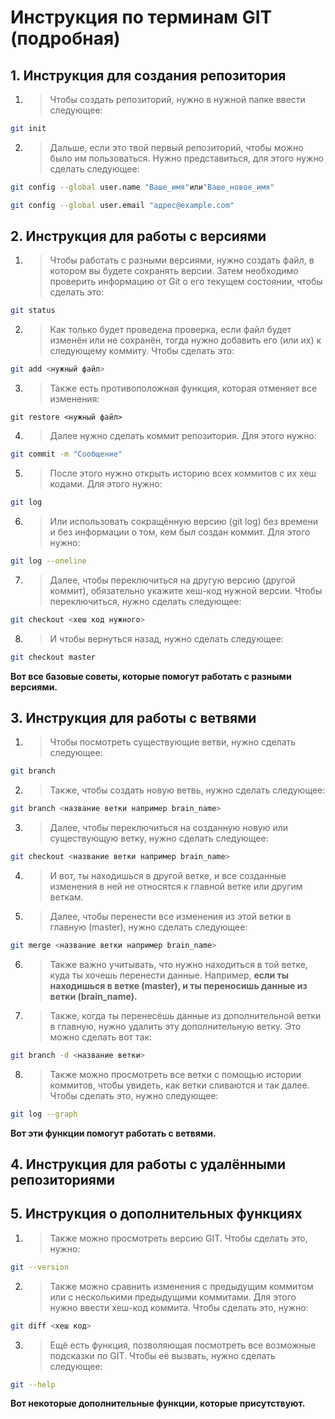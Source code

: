 # Инструкция по терминам GIT (подробная)

## 1. Инструкция для создания репозитория

1. >Чтобы создать репозиторий, нужно в нужной папке ввести следующее:
```sh
git init
```
2. >Дальше, если это твой первый репозиторий, чтобы можно было им пользоваться. Нужно представиться, для этого нужно сделать следующее:
```sh
git config --global user.name "Ваше_имя"или"Ваше_новое_имя"
```
```sh
git config --global user.email "адрес@example.com"
```

## 2. Инструкция для работы с версиями

1. > Чтобы работать с разными версиями, нужно создать файл, в котором вы будете сохранять версии. Затем необходимо проверить информацию от Git о его текущем состоянии, чтобы сделать это:
```sh
git status
```
2. > Как только будет проведена проверка, если файл будет изменён или не сохранён, тогда нужно добавить его (или их) к следующему коммиту. Чтобы сделать это:
```sh
git add <нужный файл>
```
3. > Также есть противоположная функция, которая отменяет все изменения:
```
git restore <нужный файл>
```
4. > Далее нужно сделать коммит репозитория. Для этого нужно:
```sh
git commit -m "Сообщение"
```
5. > После этого нужно открыть историю всех коммитов с их хеш кодами. Для этого нужно:
```sh
git log
```
6. > Или использовать сокращённую версию (git log) без времени и без информации о том, кем был создан коммит. Для этого нужно:
```sh
git log --oneline
```
7. > Далее, чтобы переключиться на другую версию (другой коммит), обязательно укажите хеш-код нужной версии. Чтобы переключиться, нужно сделать следующее:
```sh
git checkout <хеш код нужного>
```
8. > И чтобы вернуться назад, нужно сделать следующее:
```sh
git checkout master
```
__Вот все базовые советы, которые помогут работать с разными версиями.__

## 3. Инструкция для работы с ветвями
1. >Чтобы посмотреть существующие ветви, нужно сделать следующее:
```sh
git branch
```
2. >Также, чтобы создать новую ветвь, нужно сделать следующее:
```sh
git branch <название ветки например brain_name>
```
3. >Далее, чтобы переключиться на созданную новую или существующую ветку, нужно сделать следующее:
```sh
git checkout <название ветки например brain_name>
```
4. >И вот, ты находишься в другой ветке, и все созданные изменения в ней не относятся к главной ветке или другим веткам.

5. >Далее, чтобы перенести все изменения из этой ветки в главную (master), нужно сделать следующее:
```sh
git merge <название ветки например brain_name>
```
6. >Также важно учитывать, что нужно находиться в той ветке, куда ты хочешь перенести данные. Например, __если ты находишься в ветке (master), и ты переносишь данные из ветки (brain_name).__

7. >Также, когда ты перенесёшь данные из дополнительной ветки в главную, нужно удалить эту дополнительную ветку. Это можно сделать вот так:
```sh
git branch -d <название ветки>
```
8. >Также можно просмотреть все ветки с помощью истории коммитов, чтобы увидеть, как ветки сливаются и так далее. Чтобы сделать это, нужно следующее:
```sh
git log --graph 
```
__Вот эти функции помогут работать с ветвями.__

## 4. Инструкция для работы с удалёнными репозиториями

## 5. Инструкция о дополнительных функциях

1. >Также можно просмотреть версию GIT. Чтобы сделать это, нужно:
```sh
git --version
```
2. >Также можно сравнить изменения с предыдущим коммитом или с несколькими предыдущими коммитами. Для этого нужно ввести хеш-код коммита. Чтобы сделать это, нужно:
```sh
git diff <хеш код>
```
3. >Ещё есть функция, позволяющая посмотреть все возможные подсказки по GIT. Чтобы её вызвать, нужно сделать следующее:
```sh
git --help
```
__Вот некоторые дополнительные функции, которые присутствуют.__
